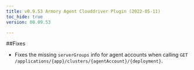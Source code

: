 ```yaml
---
title: v0.9.53 Armory Agent Clouddriver Plugin (2022-05-11)
toc_hide: true
version: 00.09.53

---
```


##Fixes

* Fixes the missing `serverGroups` info for agent accounts when calling `GET /applications/{app}/clusters/{agentAccount}/{deployment}`.
